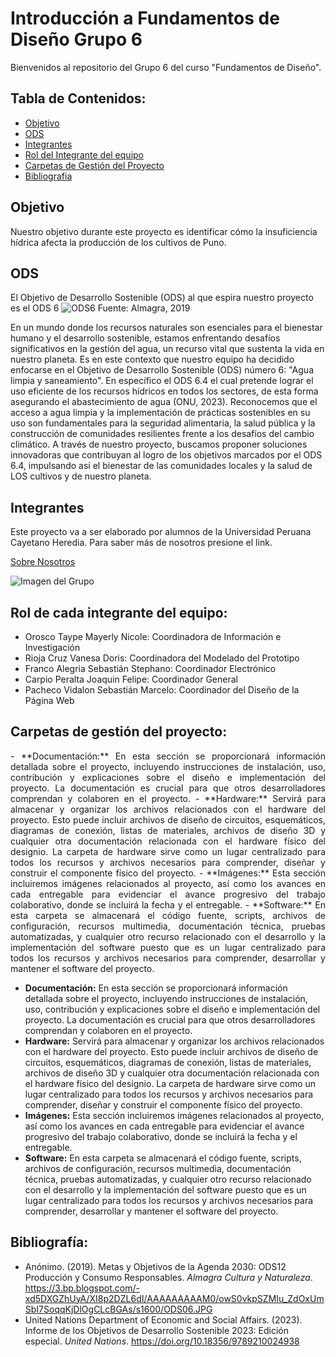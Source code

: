 ﻿# Introducción a Fundamentos de Diseño Grupo 6
Bienvenidos al repositorio del Grupo 6 del curso "Fundamentos de Diseño".

## Tabla de Contenidos:

 - [Objetivo](https://github.com/sebastianfranco1342/FundamentosdeDisenoGrupo6/blob/main/README.md#objetivo)
 - [ODS](https://github.com/sebastianfranco1342/FundamentosdeDisenoGrupo6/blob/main/README.md#ods)
 - [Integrantes](https://github.com/sebastianfranco1342/FundamentosdeDisenoGrupo6/blob/main/README.md#integrantes)
 - [Rol del Integrante del equipo](https://github.com/sebastianfranco1342/FundamentosdeDisenoGrupo6/blob/main/README.md#rol-de-cada-integrante-del-equipo)
 - [Carpetas de Gestión del Proyecto](https://github.com/sebastianfranco1342/FundamentosdeDisenoGrupo6/blob/main/README.md#carpetas-de-gesti%C3%B3n-del-proyecto)
 - [Bibliografia](https://github.com/sebastianfranco1342/FundamentosdeDisenoGrupo6/blob/main/README.md#bibliograf%C3%ADa)



## Objetivo

Nuestro objetivo durante este proyecto es identificar cómo la insuficiencia hídrica afecta la producción de los cultivos de Puno.

## ODS
El Objetivo de Desarrollo Sostenible (ODS) al que espira nuestro proyecto es el ODS 6
![ODS6](https://github.com/sebastianfranco1342/FundamentosdeDisenoGrupo6/blob/main/Carpetas%20del%20Proyecto/Im%C3%A1genes/ODS6.JPG)
Fuente: Almagra, 2019

En un mundo donde los recursos naturales son esenciales para el bienestar humano y el desarrollo sostenible, estamos enfrentando desafíos significativos en la gestión del agua, un recurso vital que sustenta la vida en nuestro planeta. Es en este contexto que nuestro equipo ha decidido enfocarse en el Objetivo de Desarrollo Sostenible (ODS) número 6: "Agua limpia y saneamiento". En específico el ODS 6.4 el cual pretende lograr el uso eficiente de los recursos hídricos en todos los sectores, de esta forma asegurando el abastecimiento de agua (ONU, 2023).
Reconocemos que el acceso a agua limpia y la implementación de prácticas sostenibles en su uso son fundamentales para la seguridad alimentaria, la salud pública y la construcción de comunidades resilientes frente a los desafíos del cambio climático. A través de nuestro proyecto, buscamos proponer soluciones innovadoras que contribuyan al logro de los objetivos marcados por el ODS 6.4, impulsando así el bienestar de las comunidades locales y la salud de LOS cultivos y de nuestro planeta.


## Integrantes
Este proyecto va a ser elaborado por alumnos de la Universidad Peruana Cayetano Heredia. Para saber más de nosotros presione el link. 

[Sobre Nosotros](https://github.com/sebastianfranco1342/FundamentosdeDisenoGrupo6/blob/main/FdD/Entregables/Sobre_Nosotros.md)


![Imagen del Grupo](https://github.com/sebastianfranco1342/FundamentosdeDisenoGrupo6/blob/main/Carpetas%20del%20Proyecto/Im%C3%A1genes/fotogrupal.jpeg?raw=true)

## Rol de cada integrante del equipo:

- Orosco Taype Mayerly Nicole: Coordinadora de Información e Investigación
- Rioja Cruz Vanesa Doris: Coordinadora del Modelado del Prototipo
- Franco Alegria Sebastián Stephano: Coordinador Electrónico
- Carpio Peralta Joaquin Felipe: Coordinador General
- Pacheco Vidalon Sebastián Marcelo: Coordinador del Diseño de la Página Web

## Carpetas de gestión del proyecto:
<p align = "justify">  - **Documentación:** En esta sección se proporcionará información detallada sobre el proyecto, incluyendo instrucciones de instalación, uso, contribución y explicaciones sobre el diseño e implementación del proyecto. La documentación es crucial para que otros desarrolladores comprendan y colaboren en el proyecto.
 - **Hardware:** Servirá para almacenar y organizar los archivos relacionados con el hardware del proyecto. Esto puede incluir archivos de diseño de circuitos, esquemáticos, diagramas de conexión, listas de materiales, archivos de diseño 3D y cualquier otra documentación relacionada con el hardware físico del designio. La carpeta de hardware sirve como un lugar centralizado para todos los recursos y archivos necesarios para comprender, diseñar y construir el componente físico del proyecto.
 - **Imágenes:** Esta sección incluiremos imágenes relacionados al proyecto, así como los avances en cada entregable para evidenciar el avance progresivo del trabajo colaborativo, donde se incluirá la fecha y el entregable.
 - **Software:** En esta carpeta se almacenará el código fuente, scripts, archivos de configuración, recursos multimedia, documentación técnica, pruebas automatizadas, y cualquier otro recurso relacionado con el desarrollo y la implementación del software puesto que es un lugar centralizado para todos los recursos y archivos necesarios para comprender, desarrollar y mantener el software del proyecto.
 </p>

 
 - **Documentación:** En esta sección se proporcionará información detallada sobre el proyecto, incluyendo instrucciones de instalación, uso, contribución y explicaciones sobre el diseño e implementación del proyecto. La documentación es crucial para que otros desarrolladores comprendan y colaboren en el proyecto.
 - **Hardware:** Servirá para almacenar y organizar los archivos relacionados con el hardware del proyecto. Esto puede incluir archivos de diseño de circuitos, esquemáticos, diagramas de conexión, listas de materiales, archivos de diseño 3D y cualquier otra documentación relacionada con el hardware físico del designio. La carpeta de hardware sirve como un lugar centralizado para todos los recursos y archivos necesarios para comprender, diseñar y construir el componente físico del proyecto.
 - **Imágenes:** Esta sección incluiremos imágenes relacionados al proyecto, así como los avances en cada entregable para evidenciar el avance progresivo del trabajo colaborativo, donde se incluirá la fecha y el entregable.
 - **Software:** En esta carpeta se almacenará el código fuente, scripts, archivos de configuración, recursos multimedia, documentación técnica, pruebas automatizadas, y cualquier otro recurso relacionado con el desarrollo y la implementación del software puesto que es un lugar centralizado para todos los recursos y archivos necesarios para comprender, desarrollar y mantener el software del proyecto.

## Bibliografía:
- Anónimo. (2019). Metas y Objetivos de la Agenda 2030: ODS12 Producción y Consumo Responsables. *Almagra Cultura y Naturaleza*. https://3.bp.blogspot.com/-xd5DXGZhUyA/XI8p2DZL6dI/AAAAAAAAAM0/owS0vkpSZMIu_ZdOxUmSbI7SoqqKjDlOgCLcBGAs/s1600/ODS06.JPG
- United Nations Department of Economic and Social Affairs. (2023). Informe de los Objetivos de Desarrollo Sostenible 2023: Edición especial. *United Nations*. https://doi.org/10.18356/9789210024938




